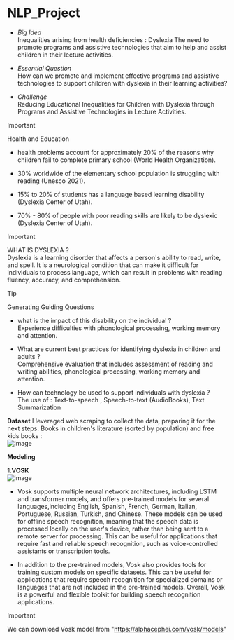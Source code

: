 # NLP_Project
* *Big Idea* <br/>
Inequalities arising from health deficiencies : Dyslexia
The need to promote programs and assistive technologies that aim to help and assist children in their lecture activities.

* *Essential Question* <br/>
How can we promote and implement effective programs and assistive technologies to support children with dyslexia in their learning activities?

* *Challenge* <br/>
Reducing Educational Inequalities for Children with Dyslexia through Programs and Assistive Technologies in Lecture Activities.

> [!IMPORTANT]
> Health and Education

* health problems account for approximately 20% of the reasons why children fail to complete primary school (World Health Organization).

* 30% worldwide of the elementary school population is struggling with reading (Unesco 2021).
 

* 15% to 20% of students has a language based learning disability (Dyslexia Center of Utah).

 * 70% - 80% of people with poor reading skills are likely to be dyslexic (Dyslexia Center of Utah).

> [!IMPORTANT]
> WHAT IS DYSLEXIA ?  <br/>
Dyslexia is a learning disorder that affects a person's ability to read, write, and spell. It is a neurological condition that can make it difficult for individuals to process language, which can result in problems with reading fluency, accuracy, and comprehension.

> [!TIP]
>Generating Guiding Questions

* what is the impact of this disability on the individual ?  <br/>
Experience difficulties with phonological processing, working memory and attention. 

* What are current best practices for identifying dyslexia in children and adults ?  <br/>
Comprehensive evaluation that includes assessment of reading and writing abilities, phonological processing, working memory and attention.

* How can technology be used to support individuals with dyslexia ?   <br/>
The use of : Text-to-speech , Speech-to-text (AudioBooks), Text Summarization


**Dataset**
I leveraged web scraping to collect the data, preparing it for the next steps.
Books in children's literature (sorted by population) and free kids books : <br/>
![image](https://github.com/user-attachments/assets/2684e563-093d-4f9e-999d-ff2cbaeab42b)
 <br/>
 
**Modeling**  <br/>

1.**VOSK** <br/>
![image](https://github.com/user-attachments/assets/8b290b69-9bae-4b1e-b393-131f7dc35f23)
 <br/>
 * Vosk supports multiple neural network architectures, including LSTM and transformer models, and offers pre-trained models for several languages,including English, Spanish, French, German, Italian, Portuguese, Russian, Turkish, and Chinese. These models can be used for offline speech recognition, meaning that the speech data is processed locally on the user's device, rather than being sent to a remote server for processing. This can be useful for applications that require fast and reliable speech recognition, such as voice-controlled assistants or transcription tools. <br/>

* In addition to the pre-trained models, Vosk also provides tools for training custom models on specific datasets. This can be useful for applications that require speech recognition for specialized domains or languages that are not included in the pre-trained models. Overall, Vosk is a powerful and flexible toolkit for building speech recognition applications. <br/>
> [!IMPORTANT]
> We can download Vosk model from "https://alphacephei.com/vosk/models" <br/>
